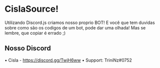 # CislaSource!
Utilizando Discord.js criamos nosso proprio BOT! E você que tem duvidas sobre como são os codigos de um bot, pode dar uma olhada! Mas se lembre, que copiar é errado ;)
## Nosso Discord
• Cisla - https://discord.gg/TwjH6ww
• Support: TriniNz#0752
